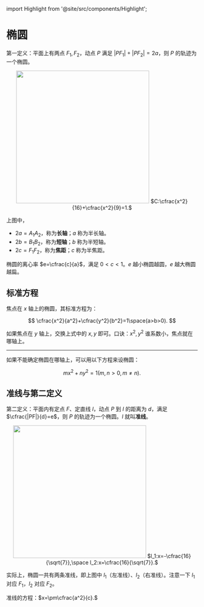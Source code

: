 import Highlight from '@site/src/components/Highlight';

# 椭圆

第一定义：平面上有两点 $F_1,F_2$，动点 $P$ 满足 $|PF_1|+|PF_2|=2a$，则 $P$ 的轨迹为一个椭圆。

<center>
    <img src='/img/math/ellipse-1.webp' height='350rem' className='invertable-img' />
    $C:\cfrac{x^2}{16}+\cfrac{x^2}{9}=1.$
</center>

上图中，

- $2a=A_1A_2$，称为**长轴**；$a$ 称为半长轴。
- $2b=B_1B_2$，称为**短轴**；$b$ 称为半短轴。
- $2c=F_1F_2$，称为**焦距**；$c$ 称为半焦距。

椭圆的离心率 $e=\cfrac{c}{a}$，满足 $0<c<1$。$e$ 越小椭圆越圆，$e$ 越大椭圆越扁。

## 标准方程

焦点在 $x$ 轴上的椭圆，其标准方程为：

$$
\cfrac{x^2}{a^2}+\cfrac{y^2}{b^2}=1\space(a>b>0).
$$

如果焦点在 $y$ 轴上，交换上式中的 $x,y$ 即可。口诀：<Highlight>$x^2,y^2$ 谁系数小，焦点就在哪轴上。</Highlight>

---

如果不能确定椭圆在哪轴上，可以用以下方程来设椭圆：

$$
mx^2+ny^2=1(m,n>0,m\not=n).
$$

## 准线与第二定义

第二定义：平面内有定点 $F$、定直线 $l$，动点 $P$ 到 $l$ 的距离为 $d$，满足 $\cfrac{|PF|}{d}=e$，则 $P$ 的轨迹为一个椭圆。$l$ 就叫**准线**。

<center>
    <img src='/img/math/ellipse-2.webp' height='350rem' className='invertable-img' />
    $l_1:x=-\cfrac{16}{\sqrt{7}},\space l_2:x=\cfrac{16}{\sqrt{7}}.$
</center>

实际上，椭圆一共有两条准线，即上图中 $l_1$（左准线）、$l_2$（右准线）。注意一下 $l_1$ 对应 $F_1$，$l_2$ 对应 $F_2$。

准线的方程：<Highlight>$x=\pm\cfrac{a^2}{c}.$</Highlight>